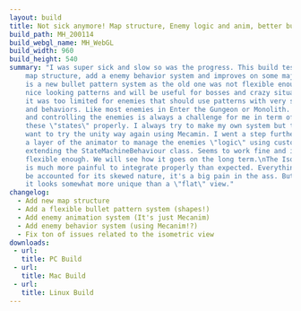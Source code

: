 ```yaml
---
layout: build
title: Not sick anymore! Map structure, Enemy logic and anim, better bullet patterns
build_path: MH_200114
build_webgl_name: MH_WebGL
build_width: 960
build_height: 540
summary: "I was super sick and slow so was the progress. This build tests a new
    map structure, add a enemy behavior system and improves on some major features.\nThere
    is a new bullet pattern system as the old one was not flexible enough. It allowed
    nice looking patterns and will be useful for bosses and crazy situations. But
    it was too limited for enemies that should use patterns with very specific shapes
    and behaviors. Like most enemies in Enter the Gungeon or Monolith. \nAnimating
    and controlling the enemies is always a challenge for me in term of how to implement
    these \"states\" properly. I always try to make my own system but this time I
    want to try the unity way again using Mecamin. I went a step further by using
    a layer of the animator to manage the enemies \"logic\" using custom \"BehaviorScript\"
    extending the StateMachineBehaviour class. Seems to work fine and it should be
    flexible enough. We will see how it goes on the long term.\nThe Isometric view
    is much more painful to integrate properly than expected. Everything needs to
    be accounted for its skewed nature, it's a big pain in the ass. But at least
    it looks somewhat more unique than a \"flat\" view."
changelog:
  - Add new map structure
  - Add a flexible bullet pattern system (shapes!)
  - Add enemy animation system (It's just Mecanim)
  - Add enemy behavior system (using Mecanim!?)
  - Fix ton of issues related to the isometric view 
downloads:
 - url: 
   title: PC Build
 - url: 
   title: Mac Build
 - url: 
   title: Linux Build
---
```


